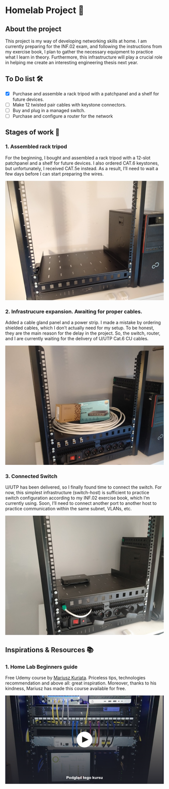 # Homelab Project 🚀

## About the project
This project is my way of developing networking skills at home. I am currently preparing for the INF.02 exam, and following the instructions from my exercise book, I plan to gather the necessary equipment to practice what I learn in theory. Furthermore, this infrastructure will play a crucial role in helping me create an interesting engineering thesis next year. 

## To Do list 🛠️
- [x] Purchase and assemble a rack tripod with a patchpanel and a shelf for future devices.
- [ ] Make 12 twisted pair cables with keystone connectors.
- [ ] Buy and plug in a managed switch.
- [ ] Purchase and configure a router for the network

## Stages of work 🧩

### 1. Assembled rack tripod 
For the beginning, I bought and assembled a rack tripod with a 12-slot patchpanel and a shelf for future devices. I also ordered CAT.6 keystones, but unfortunately, I received CAT.5e instead. As a result, I’ll need to wait a few days before I can start preparing the wires.

![Assembled rack tripod](images/step-1-rack-tripod/1c.jpg)

### 2. Infrastrucure expansion. Awaiting for proper cables.

Added a cable gland panel and a power strip. I made a mistake by ordering shielded cables, which I don’t actually need for my setup. To be honest, they are the main reason for the delay in the project. So, the switch, router, and I are currently waiting for the delivery of U/UTP Cat.6 CU cables.

![Infrastructure expansion](images/step-2-infrastructure-expansion/2a.jpg)

### 3. Connected Switch 
U/UTP has been delivered, so I finally found time to connect the switch. For now, this simplest infrastructure (switch-host) is sufficient to practice switch configuration according to my INF.02 exercise book, which I’m currently using. Soon, I’ll need to connect another port to another host to practice communication within the same subnet, VLANs, etc.

![Connected switch](images/step-3-connected-switch/1a.jpg)

## Inspirations & Resources  :books:

### 1. Home Lab Beginners guide
Free Udemy course by [Mariusz Kuriata](https://www.linkedin.com/in/mariusz-kuriata/). Priceless tips, technologies recommendation and above all: great inspiration. Moreover, thanks to his kindness, Mariusz has made this course available for free.

<div align=center>
    <a href="https://www.udemy.com/course/home-rack-presentation-and-tips-for-beginners/">
        <img src="images/homelab-udemy-course.png" alt="Home Lab Udemy Course">
    </a>
</div>
